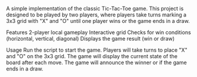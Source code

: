 A simple implementation of the classic Tic-Tac-Toe game. This project is designed to be played by two players, where players take turns marking a 3x3 grid with "X" and "O" until one player wins or the game ends in a draw.

Features
2-player local gameplay
Interactive grid
Checks for win conditions (horizontal, vertical, diagonal)
Displays the game result (win or draw)

Usage
Run the script to start the game.
Players will take turns to place "X" and "O" on the 3x3 grid.
The game will display the current state of the board after each move.
The game will announce the winner or if the game ends in a draw.

